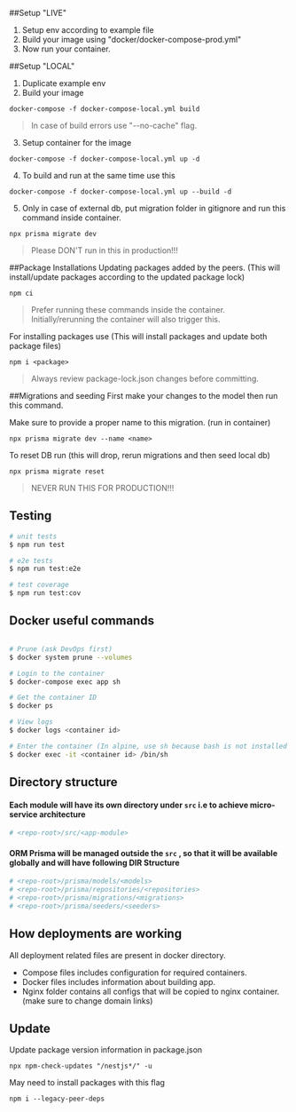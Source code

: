 ##Setup "LIVE"
1. Setup env according to example file
2. Build your image using "docker/docker-compose-prod.yml"
3. Now run your container.

##Setup "LOCAL"
1. Duplicate example env
2. Build your image
```
docker-compose -f docker-compose-local.yml build
```
> In case of build errors use "--no-cache" flag.
3. Setup container for the image
```
docker-compose -f docker-compose-local.yml up -d
```
4. To build and run at the same time use this
```
docker-compose -f docker-compose-local.yml up --build -d
```
5. Only in case of external db, put migration folder in gitignore and run this command inside container.
```
npx prisma migrate dev
```
> Please DON'T run in this in production!!!

##Package Installations
Updating packages added by the peers. (This will install/update packages according to the updated package lock)
```
npm ci
```
> Prefer running these commands inside the container. Initially/rerunning the container  will also trigger this.

For installing packages use (This will install packages and update both package files)
```
npm i <package>
```
> Always review package-lock.json changes before committing.

##Migrations and seeding
First make your changes to the model then run this command.

Make sure to provide a proper name to this migration. (run in container)
```
npx prisma migrate dev --name <name>
```
To reset DB run (this will drop, rerun migrations and then seed local db)
```
npx prisma migrate reset
```
> NEVER RUN THIS FOR PRODUCTION!!!

## Testing

```bash
# unit tests
$ npm run test

# e2e tests
$ npm run test:e2e

# test coverage
$ npm run test:cov
```

## Docker useful commands
```sh

# Prune (ask DevOps first)
$ docker system prune --volumes

# Login to the container
$ docker-compose exec app sh

# Get the container ID
$ docker ps

# View logs
$ docker logs <container id>

# Enter the container (In alpine, use sh because bash is not installed by default)
$ docker exec -it <container id> /bin/sh
```

## Directory structure

#### Each module will have its own directory under ``src`` i.e to achieve micro-service architecture

```bash
# <repo-root>/src/<app-module>
```

#### ORM Prisma will be managed outside the ``src`` , so that it will be available globally and will have following DIR Structure
```bash
# <repo-root>/prisma/models/<models>
# <repo-root>/prisma/repositories/<repositories>
# <repo-root>/prisma/migrations/<migrations>
# <repo-root>/prisma/seeders/<seeders>
```

## How deployments are working

All deployment related files are present in docker directory.
- Compose files includes configuration for required containers.
- Docker files includes information about building app.
- Nginx folder contains all configs that will be copied to nginx container. (make sure to change domain links)

## Update
Update package version information in package.json  
```
npx npm-check-updates "/nestjs*/" -u
```
May need to install packages with this flag
```angular2html
npm i --legacy-peer-deps
```

